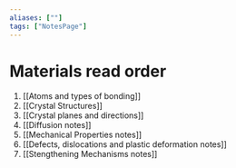 ```yaml
---
aliases: [""]
tags: ["NotesPage"]
---
```


# Materials read order

1) [[Atoms and types of bonding]]
2) [[Crystal Structures]]
3) [[Crystal planes and directions]]
4) [[Diffusion notes]]
5) [[Mechanical Properties notes]]
6) [[Defects, dislocations and plastic deformation notes]]
7) [[Stengthening Mechanisms notes]]